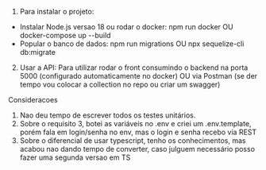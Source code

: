 1) Para instalar o projeto:
- Instalar Node.js versao 18 ou rodar o docker:
npm run docker OU docker-compose up --build
- Popular o banco de dados:
npm run migrations OU npx sequelize-cli db:migrate
2) Usar a API:
Para utilizar rodar o front consumindo o backend na porta 5000 (configurado automaticamente no docker)
OU
via Postman (se der tempo vou colocar a collection no repo ou criar um swagger)


Consideracoes 
1) Nao deu tempo de escrever todos os testes unitários.
2) Sobre o requisito 3, botei as variáveis no .env e criei um .env.template, porém fala em login/senha no env, mas o login e senha recebo via REST
3) Sobre o diferencial de usar typescript, tenho os conhecimentos, mas acabou nao dando tempo de converter, caso julguem necessário posso fazer uma segunda versao em TS
